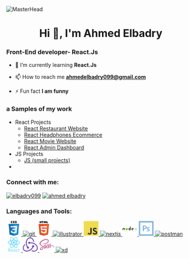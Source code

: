 ![MasterHead](https://mir-s3-cdn-cf.behance.net/project_modules/max_1200/22b22287602523.5dbd29081561d.gif)
<h1 align="center">Hi 👋, I'm Ahmed Elbadry</h1>
<h3 align="left">Front-End developer- React.Js</h3>



- 🌱 I’m currently learning **React.Js**

- 📫 How to reach me **ahmedelbadry099@gmail.com**

- ⚡ Fun fact **I am funny**

<h3 align="left">a Samples of my work</h3>
<ul>
  <li>React Projects
    
 - <a href="https://github.com/Elbadry099/React-Restaurant-Website">React Restaurant Website</a>
 - <a href="https://github.com/Elbadry099/React-Headphones-Ecommerce">React Headphones Ecommerce</a>
 - <a href="https://github.com/Elbadry099/-React-Movie-Website-">React Movie Website</a>
 - <a href="https://github.com/Elbadry099/React-Admin-Dashboard">React Admin Dashboard</a>
  
  </li>
  
  <li>JS Projects
    
 - <a href="https://github.com/Elbadry099/JS-small-projects">JS (small projects)</a>
 
  <li>
  

</ul>






<h3 align="left">Connect with me:</h3>
<p align="left">
<a href="https://twitter.com/elbadry099" target="blank"><img align="center" src="https://raw.githubusercontent.com/rahuldkjain/github-profile-readme-generator/master/src/images/icons/Social/twitter.svg" alt="elbadry099" height="30" width="40" /></a>
<a href="https://www.linkedin.com/in/ahmed-elbadry-988a20174" target="blank"><img align="center" src="https://raw.githubusercontent.com/rahuldkjain/github-profile-readme-generator/master/src/images/icons/Social/linked-in-alt.svg" alt="ahmed elbadry" height="30" width="40" /></a>
</p>

<h3 align="left">Languages and Tools:</h3>
<p align="left"> <a href="https://www.w3schools.com/css/" target="_blank" rel="noreferrer"> <img src="https://raw.githubusercontent.com/devicons/devicon/master/icons/css3/css3-original-wordmark.svg" alt="css3" width="40" height="40"/> </a> <a href="https://git-scm.com/" target="_blank" rel="noreferrer"> <img src="https://www.vectorlogo.zone/logos/git-scm/git-scm-icon.svg" alt="git" width="40" height="40"/> </a> <a href="https://www.w3.org/html/" target="_blank" rel="noreferrer"> <img src="https://raw.githubusercontent.com/devicons/devicon/master/icons/html5/html5-original-wordmark.svg" alt="html5" width="40" height="40"/> </a> <a href="https://www.adobe.com/in/products/illustrator.html" target="_blank" rel="noreferrer"> <img src="https://www.vectorlogo.zone/logos/adobe_illustrator/adobe_illustrator-icon.svg" alt="illustrator" width="40" height="40"/> </a> <a href="https://developer.mozilla.org/en-US/docs/Web/JavaScript" target="_blank" rel="noreferrer"> <img src="https://raw.githubusercontent.com/devicons/devicon/master/icons/javascript/javascript-original.svg" alt="javascript" width="40" height="40"/> </a> <a href="https://nextjs.org/" target="_blank" rel="noreferrer"> <img src="https://cdn.worldvectorlogo.com/logos/nextjs-2.svg" alt="nextjs" width="40" height="40"/> </a> <a href="https://nodejs.org" target="_blank" rel="noreferrer"> <img src="https://raw.githubusercontent.com/devicons/devicon/master/icons/nodejs/nodejs-original-wordmark.svg" alt="nodejs" width="40" height="40"/> </a> <a href="https://www.photoshop.com/en" target="_blank" rel="noreferrer"> <img src="https://raw.githubusercontent.com/devicons/devicon/master/icons/photoshop/photoshop-line.svg" alt="photoshop" width="40" height="40"/> </a> <a href="https://postman.com" target="_blank" rel="noreferrer"> <img src="https://www.vectorlogo.zone/logos/getpostman/getpostman-icon.svg" alt="postman" width="40" height="40"/> </a> <a href="https://reactjs.org/" target="_blank" rel="noreferrer"> <img src="https://raw.githubusercontent.com/devicons/devicon/master/icons/react/react-original-wordmark.svg" alt="react" width="40" height="40"/> </a> <a href="https://redux.js.org" target="_blank" rel="noreferrer"> <img src="https://raw.githubusercontent.com/devicons/devicon/master/icons/redux/redux-original.svg" alt="redux" width="40" height="40"/> </a> <a href="https://sass-lang.com" target="_blank" rel="noreferrer"> <img src="https://raw.githubusercontent.com/devicons/devicon/master/icons/sass/sass-original.svg" alt="sass" width="40" height="40"/> </a> <a href="https://www.adobe.com/products/xd.html" target="_blank" rel="noreferrer"> <img src="https://cdn.worldvectorlogo.com/logos/adobe-xd.svg" alt="xd" width="40" height="40"/> </a> </p>



